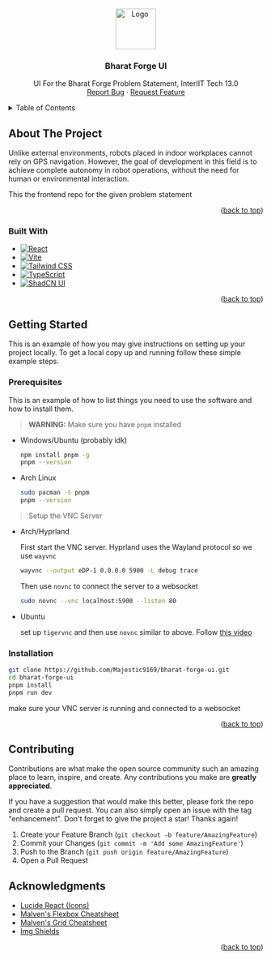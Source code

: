 <!-- Improved compatibility of back to top link: See: https://github.com/Majestic9169/bharat-forge-ui/pull/73 -->
<a id="readme-top"></a>
<!--
*** Thanks for checking out the bharat-forge-ui. If you have a suggestion
*** that would make this better, please fork the repo and create a pull request
*** or simply open an issue with the tag "enhancement".
*** Don't forget to give the project a star!
*** Thanks again! Now go create something AMAZING! :D
-->



<!-- PROJECT SHIELDS -->
<!--
*** I'm using markdown "reference style" links for readability.
*** Reference links are enclosed in brackets [ ] instead of parentheses ( ).
*** See the bottom of this document for the declaration of the reference variables
*** for contributors-url, forks-url, etc. This is an optional, concise syntax you may use.
*** https://www.markdownguide.org/basic-syntax/#reference-style-links
-->
<!-- [![Contributors][contributors-shield]][contributors-url] -->
<!-- [![Forks][forks-shield]][forks-url] -->
<!-- [![Stargazers][stars-shield]][stars-url] -->
<!-- [![Issues][issues-shield]][issues-url] -->


<!-- PROJECT LOGO -->
<br />
<div align="center">
  <a href="https://github.com/Majestic9169/bharat-forge-ui">
    <img src="https://www.bharatforge.com/assets/images/kalyani-logo.jpg" alt="Logo" width="80" height="80">
  </a>

  <h3 align="center">Bharat Forge UI</h3>

  <p align="center">
    UI For the Bharat Forge Problem Statement, InterIIT Tech 13.0
    <br />
    <!-- <a href="https://github.com/Majestic9169/bharat-forge-ui">View Demo</a> -->
    <!-- · -->
    <a href="https://github.com/Majestic9169/bharat-forge-ui/issues/new?labels=bug&template=bug-report---.md">Report Bug</a>
    ·
    <a href="https://github.com/Majestic9169/bharat-forge-ui/issues/new?labels=enhancement&template=feature-request---.md">Request Feature</a>
  </p>
</div>



<!-- TABLE OF CONTENTS -->
<details>
  <summary>Table of Contents</summary>
  <ol>
    <li>
      <a href="#about-the-project">About The Project</a>
      <ul>
        <li><a href="#built-with">Built With</a></li>
      </ul>
    </li>
    <li>
      <a href="#getting-started">Getting Started</a>
      <ul>
        <li><a href="#prerequisites">Prerequisites</a></li>
        <li><a href="#installation">Installation</a></li>
      </ul>
    </li>
    <li><a href="#usage">Usage</a></li>
    <li><a href="#roadmap">Roadmap</a></li>
    <li><a href="#contributing">Contributing</a></li>
    <li><a href="#license">License</a></li>
    <li><a href="#contact">Contact</a></li>
    <li><a href="#acknowledgments">Acknowledgments</a></li>
  </ol>
</details>



<!-- ABOUT THE PROJECT -->
## About The Project

<!-- [![Product Name Screen Shot][product-screenshot]](https://example.com) -->

Unlike external environments, robots placed in indoor workplaces cannot rely on GPS navigation.
However, the goal of development in this field is to achieve complete autonomy in 
robot operations, without the need for human or environmental interaction.

This the frontend repo for the given problem statement

<p align="right">(<a href="#readme-top">back to top</a>)</p>



### Built With

* [![React][React.js]][React-url]
* [![Vite][Vite]][Vite-url]
* [![Tailwind CSS][TailwindCSS]][Tailwind-url]
* [![TypeScript][TypeScript]][TypeScript-url]
* [![ShadCN UI][ShadCN]][ShadCN-url]

<p align="right">(<a href="#readme-top">back to top</a>)</p>



<!-- GETTING STARTED -->
## Getting Started

This is an example of how you may give instructions on setting up your project locally.
To get a local copy up and running follow these simple example steps.

### Prerequisites

This is an example of how to list things you need to use the software and how to install them.
> **WARNING:** Make sure you have `pnpm` installed
* Windows/Ubuntu (probably idk)
  ```sh
  npm install pnpm -g
  pnpm --version
  ```
* Arch Linux
  ```sh
  sudo pacman -S pnpm
  pnpm --version
  ```

> Setup the VNC Server
* Arch/Hyprland
  
  First start the VNC server. Hyprland uses the Wayland protocol so we use `wayvnc`
  ```sh
  wayvnc --output eDP-1 0.0.0.0 5900 -L debug trace
  ```
  Then use `novnc` to connect the server to a websocket
  ```sh
  sudo novnc --vnc localhost:5900 --listen 80
  ```
* Ubuntu
  
    set up `tigervnc` and then use `novnc` similar to above. Follow [this video](https://www.youtube.com/watch?v=fyY6ovGbTO4)

### Installation

```sh
git clone https://github.com/Majestic9169/bharat-forge-ui.git
cd bharat-forge-ui
pnpm install
pnpm run dev
```

make sure your VNC server is running and connected to a websocket

<p align="right">(<a href="#readme-top">back to top</a>)</p>



<!-- USAGE EXAMPLES -->
<!-- ## Usage -->
<!---->
<!-- Use this space to show useful examples of how a project can be used. Additional screenshots, code examples and demos work well in this space. You may also link to more resources. -->
<!---->
<!-- <p align="right">(<a href="#readme-top">back to top</a>)</p> -->



<!-- ROADMAP -->
<!-- ## Roadmap -->
<!---->
<!-- - [x] Add Changelog -->
<!-- - [x] Add back to top links -->
<!-- - [ ] Add Additional Templates w/ Examples -->
<!-- - [ ] Add "components" document to easily copy & paste sections of the readme -->
<!-- - [ ] Multi-language Support -->
<!--     - [ ] Chinese -->
<!--     - [ ] Spanish -->
<!---->
<!-- See the [open issues](https://github.com/Majestic9169/bharat-forge-ui/issues) for a full list of proposed features (and known issues). -->
<!---->
<!-- <p align="right">(<a href="#readme-top">back to top</a>)</p> -->



<!-- CONTRIBUTING -->
## Contributing

Contributions are what make the open source community such an amazing place to learn, inspire, and create. Any contributions you make are **greatly appreciated**.

If you have a suggestion that would make this better, please fork the repo and create a pull request. You can also simply open an issue with the tag "enhancement".
Don't forget to give the project a star! Thanks again!

<!-- 1. Fork the Project -->
1. Create your Feature Branch (`git checkout -b feature/AmazingFeature`)
1. Commit your Changes (`git commit -m 'Add some AmazingFeature'`)
1. Push to the Branch (`git push origin feature/AmazingFeature`)
1. Open a Pull Request

<!-- ### Top contributors: -->
<!---->
<!-- <a href="https://github.com/Majestic9169/bharat-forge-ui/graphs/contributors"> -->
<!--   <img src="https://contrib.rocks/image?repo=Majestic9169/bharat-forge-ui" alt="contrib.rocks image" /> -->
<!-- </a> -->
<!---->
<!-- <p align="right">(<a href="#readme-top">back to top</a>)</p> -->


<!-- LICENSE -->
<!-- ## License -->
<!---->
<!-- Distributed under the MIT License. See `LICENSE.txt` for more information. -->
<!---->
<!-- <p align="right">(<a href="#readme-top">back to top</a>)</p> -->



<!-- CONTACT -->
<!-- ## Contact -->
<!---->
<!-- Your Name - [@your_twitter](https://twitter.com/your_username) - email@example.com -->
<!---->
<!-- Project Link: [https://github.com/your_username/repo_name](https://github.com/your_username/repo_name) -->
<!---->
<!-- <p align="right">(<a href="#readme-top">back to top</a>)</p> -->



<!-- ACKNOWLEDGMENTS -->
## Acknowledgments

* [Lucide React (Icons)](https://lucide.dev/)
* [Malven's Flexbox Cheatsheet](https://flexbox.malven.co/)
* [Malven's Grid Cheatsheet](https://grid.malven.co/)
* [Img Shields](https://shields.io)

<p align="right">(<a href="#readme-top">back to top</a>)</p>



<!-- MARKDOWN LINKS & IMAGES -->
<!-- https://www.markdownguide.org/basic-syntax/#reference-style-links -->
[contributors-shield]: https://img.shields.io/github/contributors/Majestic9169/bharat-forge-ui.svg?style=for-the-badge
[contributors-url]: https://github.com/Majestic9169/bharat-forge-ui/graphs/contributors
[forks-shield]: https://img.shields.io/github/forks/Majestic9169/bharat-forge-ui.svg?style=for-the-badge
[forks-url]: https://github.com/Majestic9169/bharat-forge-ui/network/members
[stars-shield]: https://img.shields.io/github/stars/Majestic9169/bharat-forge-ui.svg?style=for-the-badge
[stars-url]: https://github.com/Majestic9169/bharat-forge-ui/stargazers
[issues-shield]: https://img.shields.io/github/issues/Majestic9169/bharat-forge-ui.svg?style=for-the-badge
[issues-url]: https://github.com/Majestic9169/bharat-forge-ui/issues
[React.js]: https:/img.shields.io/badge/React-20232A?style=for-the-badge&logo=react&logoColor=61DAFB
[React-url]: https://reactjs.org/
[Vite]: https://img.shields.io/badge/Vite-646CFF?style=for-the-badge&logo=vite&logoColor=FFFFFF
[Vite-url]: https://vite.dev/
[TailwindCSS]: https://img.shields.io/badge/Tailwind%20CSS-06B6D4?style=for-the-badge&logo=tailwind-css&logoColor=white
[Tailwind-url]: https://tailwindcss.com/
[TypeScript]: https://img.shields.io/badge/TypeScript-007ACC?style=for-the-badge&logo=typescript&logoColor=white
[TypeScript-url]: https://www.typescriptlang.org/
[ShadCN]: https://img.shields.io/badge/ShadCN%20UI-4A5568?style=for-the-badge&logo=react&logoColor=white
[ShadCN-url]: https://ui.shadcn.com/
